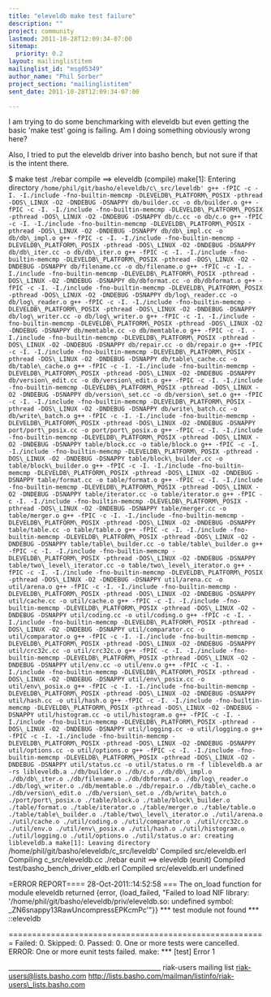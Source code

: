 ```yaml
---
title: "eleveldb make test failure"
description: ""
project: community
lastmod: 2011-10-28T12:09:34-07:00
sitemap:
  priority: 0.2
layout: mailinglistitem
mailinglist_id: "msg05349"
author_name: "Phil Sorber"
project_section: "mailinglistitem"
sent_date: 2011-10-28T12:09:34-07:00

---
```



I am trying to do some benchmarking with eleveldb but even getting the
basic 'make test' going is failing. Am I doing something obviously
wrong here?

Also, I tried to put the eleveldb driver into basho bench, but not
sure if that is the intent there.

$ make test
./rebar compile
==> eleveldb (compile)
make[1]: Entering directory `/home/phil/git/basho/eleveldb/c\_src/leveldb'
g++ -fPIC -c -I. -I./include -fno-builtin-memcmp
-DLEVELDB\_PLATFORM\_POSIX -pthread -DOS\_LINUX -O2 -DNDEBUG
-DSNAPPY db/builder.cc -o db/builder.o
g++ -fPIC -c -I. -I./include -fno-builtin-memcmp
-DLEVELDB\_PLATFORM\_POSIX -pthread -DOS\_LINUX -O2 -DNDEBUG
-DSNAPPY db/c.cc -o db/c.o
g++ -fPIC -c -I. -I./include -fno-builtin-memcmp
-DLEVELDB\_PLATFORM\_POSIX -pthread -DOS\_LINUX -O2 -DNDEBUG
-DSNAPPY db/db\_impl.cc -o db/db\_impl.o
g++ -fPIC -c -I. -I./include -fno-builtin-memcmp
-DLEVELDB\_PLATFORM\_POSIX -pthread -DOS\_LINUX -O2 -DNDEBUG
-DSNAPPY db/db\_iter.cc -o db/db\_iter.o
g++ -fPIC -c -I. -I./include -fno-builtin-memcmp
-DLEVELDB\_PLATFORM\_POSIX -pthread -DOS\_LINUX -O2 -DNDEBUG
-DSNAPPY db/filename.cc -o db/filename.o
g++ -fPIC -c -I. -I./include -fno-builtin-memcmp
-DLEVELDB\_PLATFORM\_POSIX -pthread -DOS\_LINUX -O2 -DNDEBUG
-DSNAPPY db/dbformat.cc -o db/dbformat.o
g++ -fPIC -c -I. -I./include -fno-builtin-memcmp
-DLEVELDB\_PLATFORM\_POSIX -pthread -DOS\_LINUX -O2 -DNDEBUG
-DSNAPPY db/log\_reader.cc -o db/log\_reader.o
g++ -fPIC -c -I. -I./include -fno-builtin-memcmp
-DLEVELDB\_PLATFORM\_POSIX -pthread -DOS\_LINUX -O2 -DNDEBUG
-DSNAPPY db/log\_writer.cc -o db/log\_writer.o
g++ -fPIC -c -I. -I./include -fno-builtin-memcmp
-DLEVELDB\_PLATFORM\_POSIX -pthread -DOS\_LINUX -O2 -DNDEBUG
-DSNAPPY db/memtable.cc -o db/memtable.o
g++ -fPIC -c -I. -I./include -fno-builtin-memcmp
-DLEVELDB\_PLATFORM\_POSIX -pthread -DOS\_LINUX -O2 -DNDEBUG
-DSNAPPY db/repair.cc -o db/repair.o
g++ -fPIC -c -I. -I./include -fno-builtin-memcmp
-DLEVELDB\_PLATFORM\_POSIX -pthread -DOS\_LINUX -O2 -DNDEBUG
-DSNAPPY db/table\_cache.cc -o db/table\_cache.o
g++ -fPIC -c -I. -I./include -fno-builtin-memcmp
-DLEVELDB\_PLATFORM\_POSIX -pthread -DOS\_LINUX -O2 -DNDEBUG
-DSNAPPY db/version\_edit.cc -o db/version\_edit.o
g++ -fPIC -c -I. -I./include -fno-builtin-memcmp
-DLEVELDB\_PLATFORM\_POSIX -pthread -DOS\_LINUX -O2 -DNDEBUG
-DSNAPPY db/version\_set.cc -o db/version\_set.o
g++ -fPIC -c -I. -I./include -fno-builtin-memcmp
-DLEVELDB\_PLATFORM\_POSIX -pthread -DOS\_LINUX -O2 -DNDEBUG
-DSNAPPY db/write\_batch.cc -o db/write\_batch.o
g++ -fPIC -c -I. -I./include -fno-builtin-memcmp
-DLEVELDB\_PLATFORM\_POSIX -pthread -DOS\_LINUX -O2 -DNDEBUG
-DSNAPPY port/port\_posix.cc -o port/port\_posix.o
g++ -fPIC -c -I. -I./include -fno-builtin-memcmp
-DLEVELDB\_PLATFORM\_POSIX -pthread -DOS\_LINUX -O2 -DNDEBUG
-DSNAPPY table/block.cc -o table/block.o
g++ -fPIC -c -I. -I./include -fno-builtin-memcmp
-DLEVELDB\_PLATFORM\_POSIX -pthread -DOS\_LINUX -O2 -DNDEBUG
-DSNAPPY table/block\_builder.cc -o table/block\_builder.o
g++ -fPIC -c -I. -I./include -fno-builtin-memcmp
-DLEVELDB\_PLATFORM\_POSIX -pthread -DOS\_LINUX -O2 -DNDEBUG
-DSNAPPY table/format.cc -o table/format.o
g++ -fPIC -c -I. -I./include -fno-builtin-memcmp
-DLEVELDB\_PLATFORM\_POSIX -pthread -DOS\_LINUX -O2 -DNDEBUG
-DSNAPPY table/iterator.cc -o table/iterator.o
g++ -fPIC -c -I. -I./include -fno-builtin-memcmp
-DLEVELDB\_PLATFORM\_POSIX -pthread -DOS\_LINUX -O2 -DNDEBUG
-DSNAPPY table/merger.cc -o table/merger.o
g++ -fPIC -c -I. -I./include -fno-builtin-memcmp
-DLEVELDB\_PLATFORM\_POSIX -pthread -DOS\_LINUX -O2 -DNDEBUG
-DSNAPPY table/table.cc -o table/table.o
g++ -fPIC -c -I. -I./include -fno-builtin-memcmp
-DLEVELDB\_PLATFORM\_POSIX -pthread -DOS\_LINUX -O2 -DNDEBUG
-DSNAPPY table/table\_builder.cc -o table/table\_builder.o
g++ -fPIC -c -I. -I./include -fno-builtin-memcmp
-DLEVELDB\_PLATFORM\_POSIX -pthread -DOS\_LINUX -O2 -DNDEBUG
-DSNAPPY table/two\_level\_iterator.cc -o table/two\_level\_iterator.o
g++ -fPIC -c -I. -I./include -fno-builtin-memcmp
-DLEVELDB\_PLATFORM\_POSIX -pthread -DOS\_LINUX -O2 -DNDEBUG
-DSNAPPY util/arena.cc -o util/arena.o
g++ -fPIC -c -I. -I./include -fno-builtin-memcmp
-DLEVELDB\_PLATFORM\_POSIX -pthread -DOS\_LINUX -O2 -DNDEBUG
-DSNAPPY util/cache.cc -o util/cache.o
g++ -fPIC -c -I. -I./include -fno-builtin-memcmp
-DLEVELDB\_PLATFORM\_POSIX -pthread -DOS\_LINUX -O2 -DNDEBUG
-DSNAPPY util/coding.cc -o util/coding.o
g++ -fPIC -c -I. -I./include -fno-builtin-memcmp
-DLEVELDB\_PLATFORM\_POSIX -pthread -DOS\_LINUX -O2 -DNDEBUG
-DSNAPPY util/comparator.cc -o util/comparator.o
g++ -fPIC -c -I. -I./include -fno-builtin-memcmp
-DLEVELDB\_PLATFORM\_POSIX -pthread -DOS\_LINUX -O2 -DNDEBUG
-DSNAPPY util/crc32c.cc -o util/crc32c.o
g++ -fPIC -c -I. -I./include -fno-builtin-memcmp
-DLEVELDB\_PLATFORM\_POSIX -pthread -DOS\_LINUX -O2 -DNDEBUG
-DSNAPPY util/env.cc -o util/env.o
g++ -fPIC -c -I. -I./include -fno-builtin-memcmp
-DLEVELDB\_PLATFORM\_POSIX -pthread -DOS\_LINUX -O2 -DNDEBUG
-DSNAPPY util/env\_posix.cc -o util/env\_posix.o
g++ -fPIC -c -I. -I./include -fno-builtin-memcmp
-DLEVELDB\_PLATFORM\_POSIX -pthread -DOS\_LINUX -O2 -DNDEBUG
-DSNAPPY util/hash.cc -o util/hash.o
g++ -fPIC -c -I. -I./include -fno-builtin-memcmp
-DLEVELDB\_PLATFORM\_POSIX -pthread -DOS\_LINUX -O2 -DNDEBUG
-DSNAPPY util/histogram.cc -o util/histogram.o
g++ -fPIC -c -I. -I./include -fno-builtin-memcmp
-DLEVELDB\_PLATFORM\_POSIX -pthread -DOS\_LINUX -O2 -DNDEBUG
-DSNAPPY util/logging.cc -o util/logging.o
g++ -fPIC -c -I. -I./include -fno-builtin-memcmp
-DLEVELDB\_PLATFORM\_POSIX -pthread -DOS\_LINUX -O2 -DNDEBUG
-DSNAPPY util/options.cc -o util/options.o
g++ -fPIC -c -I. -I./include -fno-builtin-memcmp
-DLEVELDB\_PLATFORM\_POSIX -pthread -DOS\_LINUX -O2 -DNDEBUG
-DSNAPPY util/status.cc -o util/status.o
rm -f libleveldb.a
ar -rs libleveldb.a ./db/builder.o ./db/c.o ./db/db\_impl.o
./db/db\_iter.o ./db/filename.o ./db/dbformat.o ./db/log\_reader.o
./db/log\_writer.o ./db/memtable.o ./db/repair.o ./db/table\_cache.o
./db/version\_edit.o ./db/version\_set.o ./db/write\_batch.o
./port/port\_posix.o ./table/block.o ./table/block\_builder.o
./table/format.o ./table/iterator.o ./table/merger.o ./table/table.o
./table/table\_builder.o ./table/two\_level\_iterator.o ./util/arena.o
./util/cache.o ./util/coding.o ./util/comparator.o ./util/crc32c.o
./util/env.o ./util/env\_posix.o ./util/hash.o ./util/histogram.o
./util/logging.o ./util/options.o ./util/status.o
ar: creating libleveldb.a
make[1]: Leaving directory `/home/phil/git/basho/eleveldb/c\_src/leveldb'
Compiled src/eleveldb.erl
Compiling c\_src/eleveldb.cc
./rebar eunit
==> eleveldb (eunit)
Compiled test/basho\_bench\_driver\_eldb.erl
Compiled src/eleveldb.erl
undefined

=ERROR REPORT==== 28-Oct-2011::14:52:58 ===
The on\_load function for module eleveldb returned {error,
 {load\_failed,
 "Failed to load
NIF library: '/home/phil/git/basho/eleveldb/priv/eleveldb.so:
undefined symbol: \_ZN6snappy13RawUncompressEPKcmPc'"}}
\*\*\* test module not found \*\*\*
::eleveldb

=======================================================
 Failed: 0. Skipped: 0. Passed: 0.
One or more tests were cancelled.
ERROR: One or more eunit tests failed.
make: \*\*\* [test] Error 1

\_\_\_\_\_\_\_\_\_\_\_\_\_\_\_\_\_\_\_\_\_\_\_\_\_\_\_\_\_\_\_\_\_\_\_\_\_\_\_\_\_\_\_\_\_\_\_
riak-users mailing list
riak-users@lists.basho.com
http://lists.basho.com/mailman/listinfo/riak-users\_lists.basho.com

